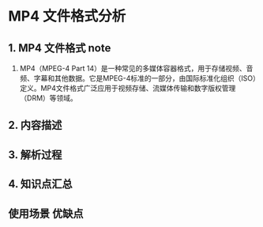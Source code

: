﻿# MP4 文件格式分析

## 1. MP4 文件格式 note

1. MP4（MPEG-4  Part 14）是一种常见的多媒体容器格式，用于存储视频、音频、字幕和其他数据。它是MPEG-4标准的一部分，由国际标准化组织（ISO）定义。MP4文件格式广泛应用于视频存储、流媒体传输和数字版权管理（DRM）等领域。


## 2. 内容描述

## 3. 解析过程

## 4. 知识点汇总

## 使用场景 优缺点
